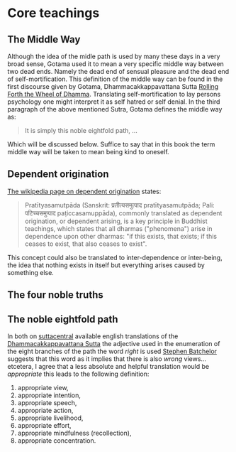 # Core teachings

## The Middle Way

Although the idea of the midle path is used by many these days in a very broad sense, Gotama used it to mean a very specific middle way between two dead ends. Namely the dead end of sensual pleasure and the dead end of self-mortification. This definition of the middle way can be found in the first discourse given by Gotama, Dhammacakkappavattana Sutta [Rolling Forth the Wheel of Dhamma][wheel]. Translating self-mortification to lay persons psychology one might interpret it as self hatred or self denial. In the third paragraph of the above mentioned Sutra, Gotama defines the middle way as: 
> It is simply this noble eightfold path, ...

Which will be discussed below. Suffice to say that in this book the term middle way will be taken to mean being kind to oneself.

## Dependent origination

[The wikipedia page on dependent origination][dependent] states:

> Pratītyasamutpāda (Sanskrit: प्रतीत्यसमुत्पाद pratītyasamutpāda; Pali: पटिच्चसमुप्पाद paṭiccasamuppāda), commonly translated as dependent origination, or dependent arising, is a key principle in Buddhist teachings, which states that all dharmas ("phenomena") arise in dependence upon other dharmas: "if this exists, that exists; if this ceases to exist, that also ceases to exist".

This concept could also be translated to inter-dependence or inter-being, the idea that nothing exists in itself but everything arises caused by something else. 

## The four noble truths

## The noble eightfold path

In both on [suttacentral](https://suttacentral.net/) available english translations of the [Dhammacakkappavattana Sutta][wheel] the adjective used in the enumeration of the eight branches of the path the word _right_ is used [Stephen Batchelor](https://www.stephenbatchelor.org/index.php/en/ "Website of Stephen and Martine Batchelor") suggests that this word as it implies that there is also _wrong_ views... etcetera, I agree that a less absolute and helpful translation would be _appropriate_ this leads to the following definition:

1. appropriate view,
2. appropriate intention, 
3. appropriate speech, 
4. appropriate action, 
5. appropriate livelihood, 
6. appropriate effort, 
7. appropriate mindfulness (recollection), 
8. appropriate concentration.


[wheel]: https://suttacentral.net/sn56.11 "Rolling Forth the Wheel of Dhamma"
[dependent]: https://en.wikipedia.org/wiki/Prat%C4%ABtyasamutp%C4%81da "Wikipedia page for dependent origination"
